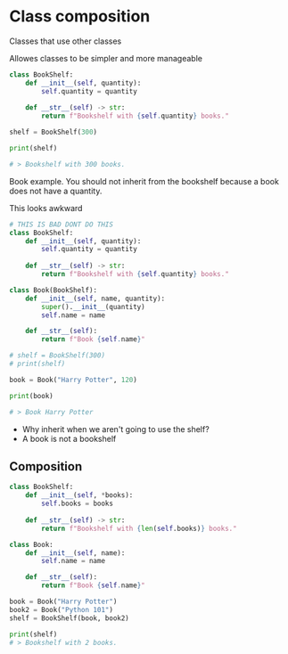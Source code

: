 # Class composition

Classes that use other classes

Allowes classes to be simpler and more manageable

```py
class BookShelf:
    def __init__(self, quantity):
        self.quantity = quantity
    
    def __str__(self) -> str:
        return f"Bookshelf with {self.quantity} books."

shelf = BookShelf(300)

print(shelf)

# > Bookshelf with 300 books.
```

Book example. You should not inherit from the bookshelf because a book does not have a quantity.

This looks awkward

```py
# THIS IS BAD DONT DO THIS
class BookShelf:
    def __init__(self, quantity):
        self.quantity = quantity
    
    def __str__(self) -> str:
        return f"Bookshelf with {self.quantity} books."

class Book(BookShelf):
    def __init__(self, name, quantity):
        super().__init__(quantity)
        self.name = name

    def __str__(self):
        return f"Book {self.name}"

# shelf = BookShelf(300)
# print(shelf)

book = Book("Harry Potter", 120)

print(book)

# > Book Harry Potter
```

* Why inherit when we aren't going to use the shelf?
* A book is not a bookshelf

## Composition

```py
class BookShelf:
    def __init__(self, *books):
        self.books = books
    
    def __str__(self) -> str:
        return f"Bookshelf with {len(self.books)} books."

class Book:
    def __init__(self, name):
        self.name = name

    def __str__(self):
        return f"Book {self.name}"

book = Book("Harry Potter")
book2 = Book("Python 101")
shelf = BookShelf(book, book2)

print(shelf)
# > Bookshelf with 2 books.
```
